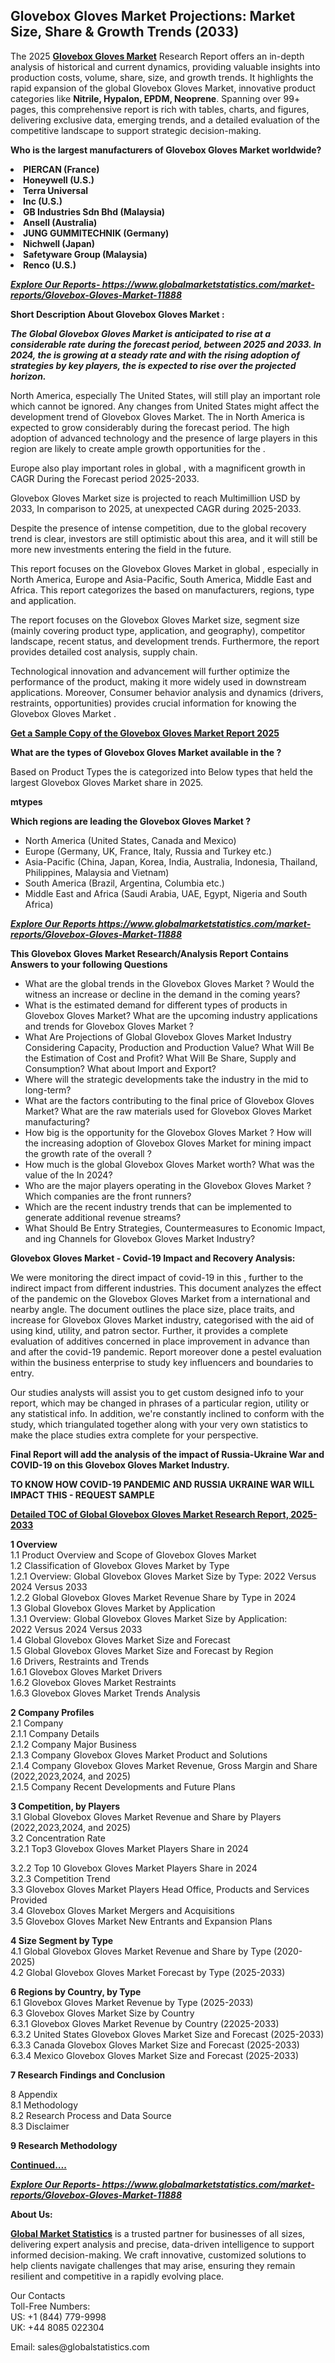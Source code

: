 <h2>Glovebox Gloves Market Projections: Market Size, Share & Growth Trends (2033)</h2><p>The 2025 <strong><a href="https://www.globalmarketstatistics.com/market-reports/Glovebox-Gloves-Market-11888">Glovebox Gloves Market</a></strong> Research Report offers an in-depth analysis of historical and current dynamics, providing valuable insights into production costs, volume, share, size, and growth trends. It highlights the rapid expansion of the global Glovebox Gloves Market, innovative product categories like <strong>Nitrile, Hypalon, EPDM, Neoprene</strong>. Spanning over 99+ pages, this comprehensive report is rich with tables, charts, and figures, delivering exclusive data, emerging trends, and a detailed evaluation of the competitive landscape to support strategic decision-making.</p><p><strong>Who is the largest manufacturers of Glovebox Gloves Market worldwide?</strong></p><p><strong><li>PIERCAN (France)<li>Honeywell (U.S.)<li>Terra Universal<li>Inc (U.S.)<li>GB Industries Sdn Bhd (Malaysia)<li>Ansell (Australia)<li>JUNG GUMMITECHNIK (Germany)<li>Nichwell (Japan)<li>Safetyware Group (Malaysia)<li>Renco (U.S.)</strong></p><p><strong><em><a href="https://www.globalmarketstatistics.com/market-reports/Glovebox-Gloves-Market-11888">Explore Our Reports-&nbsp;https://www.globalmarketstatistics.com/market-reports/Glovebox-Gloves-Market-11888</a></em></strong></p><p><strong>Short Description About Glovebox Gloves Market :</strong></p><p><strong><em>The Global Glovebox Gloves Market is anticipated to rise at a considerable rate during the forecast period, between 2025 and 2033. In 2024, the is growing at a steady rate and with the rising adoption of strategies by key players, the is expected to rise over the projected horizon.</em></strong></p><p>North America, especially The United States, will still play an important role which cannot be ignored. Any changes from United States might affect the development trend of Glovebox Gloves Market. The in North America is expected to grow considerably during the forecast period. The high adoption of advanced technology and the presence of large players in this region are likely to create ample growth opportunities for the .</p><p>Europe also play important roles in global , with a magnificent growth in CAGR During the Forecast period 2025-2033.</p><p>Glovebox Gloves Market size is projected to reach Multimillion USD by 2033, In comparison to 2025, at unexpected CAGR during 2025-2033.</p><p>Despite the presence of intense competition, due to the global recovery trend is clear, investors are still optimistic about this area, and it will still be more new investments entering the field in the future.</p><p>This report focuses on the Glovebox Gloves Market in global , especially in North America, Europe and Asia-Pacific, South America, Middle East and Africa. This report categorizes the based on manufacturers, regions, type and application.</p><p>The report focuses on the Glovebox Gloves Market size, segment size (mainly covering product type, application, and geography), competitor landscape, recent status, and development trends. Furthermore, the report provides detailed cost analysis, supply chain.</p><p>Technological innovation and advancement will further optimize the performance of the product, making it more widely used in downstream applications. Moreover, Consumer behavior analysis and dynamics (drivers, restraints, opportunities) provides crucial information for knowing the Glovebox Gloves Market .</p><p><strong><a href="https://www.globalmarketstatistics.com/market-reports/Glovebox-Gloves-Market-11888">Get a Sample Copy of the Glovebox Gloves Market Report 2025</a></strong></p><p><strong>What are the types of Glovebox Gloves Market available in the ?</strong></p><p>Based on Product Types the is categorized into Below types that held the largest Glovebox Gloves Market share in 2025.</p><p><strong>mtypes</strong></p><p><strong>Which regions are leading the Glovebox Gloves Market ?</strong></p><ul><li>North America (United States, Canada and Mexico)</li><li>Europe (Germany, UK, France, Italy, Russia and Turkey etc.)</li><li>Asia-Pacific (China, Japan, Korea, India, Australia, Indonesia, Thailand, Philippines, Malaysia and Vietnam)</li><li>South America (Brazil, Argentina, Columbia etc.)</li><li>Middle East and Africa (Saudi Arabia, UAE, Egypt, Nigeria and South Africa)</li></ul><p><strong><em><a href="https://www.globalmarketstatistics.com/market-reports/Glovebox-Gloves-Market-11888">Explore Our Reports https://www.globalmarketstatistics.com/market-reports/Glovebox-Gloves-Market-11888</a></em></strong></p><p><strong>This Glovebox Gloves Market Research/Analysis Report Contains Answers to your following Questions</strong></p><ul><li>What are the global trends in the Glovebox Gloves Market ? Would the witness an increase or decline in the demand in the coming years?</li><li>What is the estimated demand for different types of products in Glovebox Gloves Market? What are the upcoming industry applications and trends for Glovebox Gloves Market ?</li><li>What Are Projections of Global Glovebox Gloves Market Industry Considering Capacity, Production and Production Value? What Will Be the Estimation of Cost and Profit? What Will Be Share, Supply and Consumption? What about Import and Export?</li><li>Where will the strategic developments take the industry in the mid to long-term?</li><li>What are the factors contributing to the final price of Glovebox Gloves Market? What are the raw materials used for Glovebox Gloves Market manufacturing?</li><li>How big is the opportunity for the Glovebox Gloves Market ? How will the increasing adoption of Glovebox Gloves Market for mining impact the growth rate of the overall ?</li><li>How much is the global Glovebox Gloves Market worth? What was the value of the In 2024?</li><li>Who are the major players operating in the Glovebox Gloves Market ? Which companies are the front runners?</li><li>Which are the recent industry trends that can be implemented to generate additional revenue streams?</li><li>What Should Be Entry Strategies, Countermeasures to Economic Impact, and ing Channels for Glovebox Gloves Market Industry?</li></ul><p><strong>Glovebox Gloves Market - Covid-19 Impact and Recovery Analysis:</strong></p><p>We were monitoring the direct impact of covid-19 in this , further to the indirect impact from different industries. This document analyzes the effect of the pandemic on the Glovebox Gloves Market from a international and nearby angle. The document outlines the place size, place traits, and increase for Glovebox Gloves Market industry, categorised with the aid of using kind, utility, and patron sector. Further, it provides a complete evaluation of additives concerned in place improvement in advance than and after the covid-19 pandemic. Report moreover done a pestel evaluation within the business enterprise to study key influencers and boundaries to entry.</p><p>Our studies analysts will assist you to get custom designed info to your report, which may be changed in phrases of a particular region, utility or any statistical info. In addition, we're constantly inclined to conform with the study, which triangulated together along with your very own statistics to make the place studies extra complete for your perspective.</p><p><strong>Final Report will add the analysis of the impact of Russia-Ukraine War and COVID-19 on this Glovebox Gloves Market Industry.</strong></p><p><strong>TO KNOW HOW COVID-19 PANDEMIC AND RUSSIA UKRAINE WAR WILL IMPACT THIS - REQUEST SAMPLE</strong></p><p><strong><a href="https://www.globalmarketstatistics.com/market-reports/Glovebox-Gloves-Market-11888">Detailed TOC of Global Glovebox Gloves Market Research Report, 2025-2033</a></strong></p><p><strong>1 Overview</strong><br /> 1.1 Product Overview and Scope of Glovebox Gloves Market<br /> 1.2 Classification of Glovebox Gloves Market by Type<br /> 1.2.1 Overview: Global Glovebox Gloves Market Size by Type: 2022 Versus 2024 Versus 2033<br /> 1.2.2 Global Glovebox Gloves Market Revenue Share by Type in 2024<br /> 1.3 Global Glovebox Gloves Market by Application<br /> 1.3.1 Overview: Global Glovebox Gloves Market Size by Application: 2022&nbsp;Versus 2024 Versus 2033<br /> 1.4 Global Glovebox Gloves Market Size and Forecast<br /> 1.5 Global Glovebox Gloves Market Size and Forecast by Region<br /> 1.6 Drivers, Restraints and Trends<br /> 1.6.1 Glovebox Gloves Market Drivers<br /> 1.6.2 Glovebox Gloves Market Restraints<br /> 1.6.3 Glovebox Gloves Market Trends Analysis</p><p><strong>2 Company Profiles</strong><br /> 2.1 Company<br /> 2.1.1 Company Details<br /> 2.1.2 Company Major Business<br /> 2.1.3 Company Glovebox Gloves Market Product and Solutions<br /> 2.1.4 Company Glovebox Gloves Market Revenue, Gross Margin and Share (2022,2023,2024, and 2025)<br /> 2.1.5 Company Recent Developments and Future Plans</p><p><strong>3 Competition, by Players</strong><br /> 3.1 Global Glovebox Gloves Market Revenue and Share by Players (2022,2023,2024, and 2025)<br /> 3.2 Concentration Rate<br /> 3.2.1 Top3 Glovebox Gloves Market Players Share in 2024</p><p>3.2.2 Top 10 Glovebox Gloves Market Players Share in 2024<br /> 3.2.3 Competition Trend<br /> 3.3 Glovebox Gloves Market Players Head Office, Products and Services Provided<br /> 3.4 Glovebox Gloves Market Mergers and Acquisitions<br /> 3.5 Glovebox Gloves Market New Entrants and Expansion Plans</p><p><strong>4 Size Segment by Type</strong><br /> 4.1 Global Glovebox Gloves Market Revenue and Share by Type (2020-2025)<br /> 4.2 Global Glovebox Gloves Market Forecast by Type (2025-2033)</p><p><strong>6 Regions by Country, by Type</strong><br /> 6.1 Glovebox Gloves Market Revenue by Type (2025-2033)<br /> 6.3 Glovebox Gloves Market Size by Country<br /> 6.3.1 Glovebox Gloves Market Revenue by Country (22025-2033)<br /> 6.3.2 United States Glovebox Gloves Market Size and Forecast (2025-2033)<br /> 6.3.3 Canada Glovebox Gloves Market Size and Forecast (2025-2033)<br /> 6.3.4 Mexico Glovebox Gloves Market Size and Forecast (2025-2033)</p><p><strong>7 Research Findings and Conclusion</strong></p><p>8 Appendix<br /> 8.1 Methodology<br /> 8.2 Research Process and Data Source<br /> 8.3 Disclaimer</p><p><strong>9 Research Methodology</strong></p><p><strong><a href="https://www.globalmarketstatistics.com/market-reports/Glovebox-Gloves-Market-11888">Continued&hellip;.</a></strong></p><p><strong><em><a href="https://www.globalmarketstatistics.com/market-reports/Glovebox-Gloves-Market-11888">Explore Our Reports-&nbsp;https://www.globalmarketstatistics.com/market-reports/Glovebox-Gloves-Market-11888</a></em></strong></p><p><strong>About Us:</strong></p><p><strong><a href="https://www.globalmarketstatistics.com/">Global Market Statistics</a></strong> is a trusted partner for businesses of all sizes, delivering expert analysis and precise, data-driven intelligence to support informed decision-making. We craft innovative, customized solutions to help clients navigate challenges that may arise, ensuring they remain resilient and competitive in a rapidly evolving place.</p><p>Our Contacts<br /> Toll-Free Numbers:<br /> US: +1 (844) 779-9998<br /> UK: +44 8085 022304</p><p>Email: sales@globalstatistics.com</p>
	